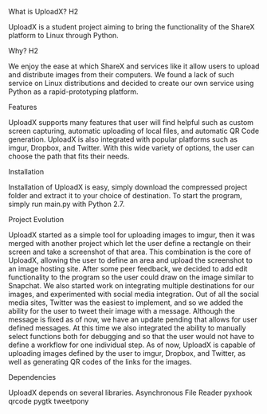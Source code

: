 What is UploadX? H2

UploadX is a student project aiming to bring the functionality of the ShareX platform to Linux through Python.

Why? H2

We enjoy the ease at which ShareX and services like it allow users to upload and distribute images from their computers. We found a lack of such service on Linux distributions and decided to create our own service using Python as a rapid-prototyping platform.

Features

UploadX supports many features that user will find helpful such as custom screen capturing, automatic uploading of local files, and automatic QR Code generation. UploadX is also integrated with popular platforms such as imgur, Dropbox, and Twitter. With this wide variety of options, the user can choose the path that fits their needs.

Installation

Installation of UploadX is easy, simply download the compressed project folder and extract it to your choice of destination. To start the program, simply run main.py with Python 2.7.

Project Evolution

UploadX started as a simple tool for uploading images to imgur, then it was merged with another project which let the user define a rectangle on their screen and take a screenshot of that area. This combination is the core of UploadX, allowing the user to define an area and upload the screenshot to an image hosting site. After some peer feedback, we decided to add edit functionality to the program so the user could draw on the image similar to Snapchat. We also started work on integrating multiple destinations for our images, and experimented with social media integration. Out of all the social media sites, Twitter was the easiest to implement, and so we added the ability for the user to tweet their image with a message. Although the message is fixed as of now, we have an update pending that allows for user defined messages. At this time we also integrated the ability to manually select functions both for debugging and so that the user would not have to define a workflow for one individual step. As of now, UploadX is capable of uploading images defined by the user to imgur, Dropbox, and Twitter, as well as generating QR codes of the links for the images.

Dependencies

UploadX depends on several libraries.
Asynchronous File Reader
pyxhook
qrcode
pygtk
tweetpony
